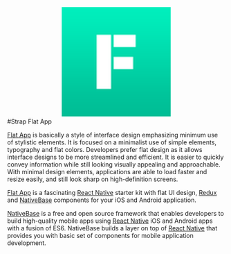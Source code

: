 <center><img src ="./assets/app_icon.png" style="width: 50%; hieght: 50%"></center>
#Strap Flat App

[Flat App](https://market.nativebase.io/view/react-native-flat-app-theme) is basically a style of interface design emphasizing minimum use of stylistic elements. It is focused on a minimalist use of simple elements, typography and flat colors. Developers prefer flat design as it allows interface designs to be more streamlined and efficient. It is easier to quickly convey information while still looking visually appealing and approachable. With minimal design elements, applications are able to load faster and resize easily, and still look sharp on high-definition screens.

[Flat App](https://market.nativebase.io/view/react-native-flat-app-theme) is a fascinating [React Native](https://github.com/facebook/react-native) starter kit with flat UI design, [Redux](https://github.com/reactjs/react-redux) and [NativeBase](http://nativebase.io/) components for your iOS and Android application.

[NativeBase](http://nativebase.io/) is a free and open source framework that enables developers to build high-quality mobile apps using [React Native](https://github.com/facebook/react-native) iOS and Android apps with a fusion of ES6. NativeBase builds a layer on top of [React Native](https://github.com/facebook/react-native) that provides you with basic set of components for mobile application development.
